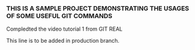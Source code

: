 ### THIS IS A SAMPLE PROJECT DEMONSTRATING THE USAGES OF SOME USEFUL GIT COMMANDS
Compledted the video tutorial 1 from GIT REAL

This line is to be added in production branch.

